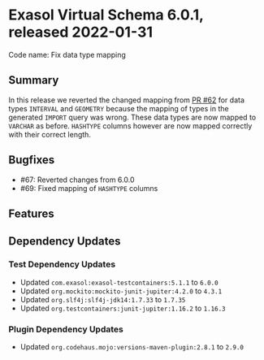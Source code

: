 # Exasol Virtual Schema 6.0.1, released 2022-01-31

Code name: Fix data type mapping

## Summary

In this release we reverted the changed mapping from [PR #62](https://github.com/exasol/exasol-virtual-schema/pull/62) for data types `INTERVAL` and `GEOMETRY` because the mapping of types in the generated `IMPORT` query was wrong. These data types are now mapped to `VARCHAR` as before. `HASHTYPE` columns however are now mapped correctly with their correct length.

## Bugfixes

* #67: Reverted changes from 6.0.0
* #69: Fixed mapping of `HASHTYPE` columns

## Features

## Dependency Updates

### Test Dependency Updates

* Updated `com.exasol:exasol-testcontainers:5.1.1` to `6.0.0`
* Updated `org.mockito:mockito-junit-jupiter:4.2.0` to `4.3.1`
* Updated `org.slf4j:slf4j-jdk14:1.7.33` to `1.7.35`
* Updated `org.testcontainers:junit-jupiter:1.16.2` to `1.16.3`

### Plugin Dependency Updates

* Updated `org.codehaus.mojo:versions-maven-plugin:2.8.1` to `2.9.0`
